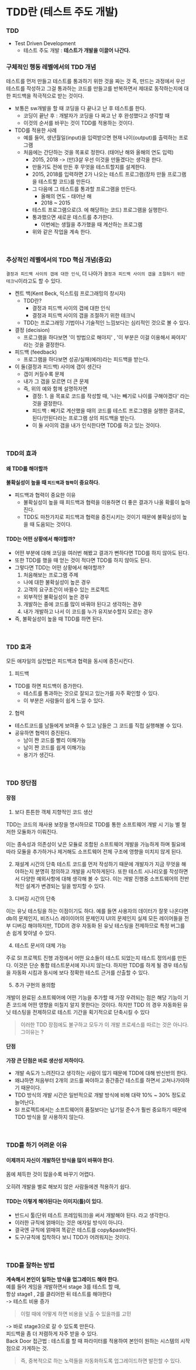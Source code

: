# TDD란 (테스트 주도 개발)

### TDD
- Test Driven Development
  - 테스트 주도 개발 : **테스트가 개발을 이끌어 나간다.**

### 구체적인 행동 레벨에서의 TDD 개념
테스트를 먼저 만들고 테스트를 통과하기 위한 것을 짜는 것 즉, 만드는 과정에서 우선 테스트를 작성하고 그걸 통과하는 코드를 만들고를 반복하면서 제대로 동작하는지에 대한 피드백을 적극적으로 받는 것이다.

- 보통은 sw개발을 할 때 코딩을 다 끝나고 난 후 테스트를 한다.
  - 코딩이 끝난 후 : 개발자가 코딩을 다 짜고 난 후 완성했다고 생각할 때
  - 이것의 순서를 바꾸는 것이 TDD를 적용하는 것이다.
- TDD를 적용한 사례
  - 예를 들어, 생년월일(input)을 입력받으면 현재 나이(output)를 출력하는 프로그램
  - 처음에는 간단하는 것을 목표로 정한다. (태어난 해와 올해의 연도 입력)
    - 2015, 2018 -> (만)3살 우선 이것을 만들겠다는 생각을 한다.
    - 만들기도 전에 만든 후 무엇을 테스트할지를 설계한다.
    - 2015, 2018를 입력하면 2가 나오는 테스트 프로그램(장차 만들 프로그램을 테스트할 코드)를 만든다.
    - 그 다음에 그 테스트를 통과할 프로그램을 만든다.
      - 올해의 연도 - 태어난 해
      - 2018 ~ 2015
    - 테스트 프로그램으로(3. 에 해당하는 코드) 프로그램을 실행한다.
    - 통과했으면 새로운 테스트를 추가한다.
      - 이번에는 생월을 추가했을 때 계산하는 프로그램
    - 위와 같은 작업을 계속 한다.


<br>

### 추상적인 레벨에서의 TDD 핵심 개념(중요)
`결정과 피드백 사이의 갭에 대한 인식`, 더 나아가 `결정과 피드백 사이의 갭을 조절하기 위한 테크닉`이라고도 할 수 있다.

- 켄트 백(Kent Beck, 익스트림 프로그래밍의 창시자)
  - TDD란?
    - 결정과 피드백 사이의 갭에 대한 인식
    - 결정과 피드백 사이의 갭을 조절하기 위한 테크닉
  - TDD는 프로그래밍 기법이나 기술적인 느낌보다는 심리적인 것으로 볼 수 있다.
- 결정 (decision)
  - 프로그램을 하다보면 '이 방법으로 해야지' , '이 부분은 이걸 이용해서 짜야지' 라는 것을 결정한다.
- 피드백 (feedback)
  - 프로그램을 하다보면 성공/실패(에러)라는 피드백을 받는다.
- 이 둘(결정과 피드백) 사이에 갭이 생긴다
  - 갭이 커질수록 문제
  - 내가 그 갭을 모르면 더 큰 문제
  - 즉, 위의 예와 함께 설명하자면
    - 결정: 1. 을 목표로 코드를 작성할 때, '나는 빼기로 나이를 구해야겠다' 라는 것을 결정한다.
    - 피드백 : 빼기로 계산했을 때의 코드를 테스트 프로그램을 실행한 결과로, 된다/안된다라는 프로그램 상의 피드백을 받는다.
    - 이 둘 사이의 갭을 내가 인식한다면 TDD를 하고 있는 것이다.

<br>

### TDD의 효과

#### 왜 TDD를 해야할까
**불확실성이 높을 때 `피드백`과 `협력`이 중요하다.**

- 피드백과 협력이 중요한 이유
  - 불확실성이 높을 때 피드백과 협력을 이용하면 더 좋은 결과가 나올 확률이 높아진다.
  - TDD도 마찬가지로 피드백과 협력을 증진시키는 것이기 때문에 불확실성이 높을 때 도움되는 것이다.

#### TDD는 어떤 상황에서 해야할까?
- 어떤 부분에 대해 코딩을 여러번 해봤고 결과가 뻔하다면 TDD를 하지 않아도 된다.
- 또한 TDD를 했을 때 얻는 것이 적다면 TDD를 하지 않아도 된다.
- 그렇다면 TDD는 어떤 상황에서 해야할까?
  1. 처음해보는 프로그램 주제
    - 나에 대한 불확실성이 높은 경우
  2. 고객의 요구조건이 바뀔수 있는 프로젝트
    - 외부적인 불확실성이 높은 경우
  3. 개발하는 중에 코드를 많이 바꿔야 된다고 생각하는 경우
  4. 내가 개발하고 나서 이 코드를 누가 유지보수할지 모르는 경우
- 즉, 불확실성이 높을 때 TDD를 하면 된다.

<br>

### TDD 효과
모든 애자일의 실천법은 피드백과 협력을 동시에 증진시킨다.

1. 피드백
  - TDD를 하면 피드백이 증가한다.
    - 테스트를 통과하는 것으로 잘되고 있는가를 자주 확인할 수 있다.
    - 이 부분은 사람들이 쉽게 느낄 수 있다.

2. 협력
  - 테스트코드를 남들에게 보여줄 수 있고 남들은 그 코드를 직접 실행해볼 수 있다.
  - 공유하면 협력이 증진된다.
    - 남이 짠 코드를 빨리 이해가능
    - 남이 짠 코드를 쉽게 이해가능
    - 용기가 생긴다.


<br>

### TDD 장단점

#### 장점

1. 보다 튼튼한 객체 지향적인 코드 생산

TDD는 코드의 재사용 보장을 명시하므로 TDD를 통한 소프트웨어 개발 시 기능 별 철저한 모듈화가 이뤄진다.  
  
이는 종속성과 의존성이 낮은 모듈로 조합된 소프트웨어 개발을 가능하게 하며 필요에 따라 모듈을 추가하거나 제거해도 소프트웨어 전체 구조에 영향을 미치지 않게 된다.

2. 재설계 시간의 단축
테스트 코드를 먼저 작성하기 때문에 개발자가 지금 무엇을 해야하는지 분명히 정의하고 개발을 시작하게된다. 또한 테스트 시나리오를 작성하면서 다양한 예외사항에 대해 생각해 볼 수 있다. 이는 개발 진행중 소프트웨어의 전반적인 설계가 변경되는 일을 방지할 수 있다.

3. 디버깅 시간의 단축

이는 유닛 테스팅을 하는 이점이기도 하다. 예를 들면 사용자의 데이터가 잘못 나온다면 db의 문제인지, 비즈니스 레이이어의 문제인지 UI의 문제인지 실제 모든 레이어들을 전부 디버깅 해야하지만, TDD의 경우 자동화 된 유닛 테스팅을 전제하므로 특정 버그를 손 쉽게 찾아낼 수 있다.

4. 테스트 문서의 대체 가능
   
주로 SI 프로젝트 진행 과정에서 어떤 요소들이 테스트 되었는지 테스트 정의서를 만든다. 이것은 단순 통합 테스트문서에 지나지 않는다. 하지만 TDD를 하게 될 경우 테스팅을 자동화 시킴과 동시에 보다 정확한 테스트 근거를 산출할 수 있다.

5. 추가 구현의 용의함

개발이 완료된 소프트웨어에 어떤 기능을 추가할 때 가장 우려되는 점은 해당 기능이 기존 코드에 어떤 영향을 미칠지 알지 못한다는 것이다. 하지만 TDD 의 경우 자동화된 유닛 테스팅을 전제하므로 테스트 기간을 획기적으로 단축시킬 수 있다

> 이러한 TDD 장점에도 불구하고 모두가 이 개발 프로세스를 따르는 것은 아니다. 그이유는 ?

#### 단점

**가장 큰 단점은 바로 생산성 저하이다.**  
- 개발 속도가 느려진다고 생각하는 사람이 많기 때문에 TDD에 대해 반신반의 한다.
- 왜냐하면 처음부터 2개의 코드를 짜야하고 중간중간 테스트를 하면서 고쳐나가야하기 때문이다.
- TDD 방식의 개발 시간은 일반적으로 개발 방식에 비해 대략 10% ~ 30% 정도로 늘어난다.
- SI 프로젝트에서는 소프트웨어의 품질보다는 납기일 준수가 훨씬 중요하기 때문에 TDD 방식을 잘 사용하지 않는다.

<br>

### TDD를 하기 어려운 이유

#### 이제까지 자신이 개발하던 방식을 많이 바꿔야 한다.

몸에 체득한 것이 많을수록 바꾸기 어렵다.  
  
오히려 개발을 별로 해보지 않은 사람들에겐 적용하기 쉽다.

#### TDD는 이렇게 해야된다는 이미지(틀)이 있다.
- 반드시 툴(단위 테스트 프레임워크)을 써서 개발해야 된다. 라고 생각한다.
- 이러한 규칙에 얽매이는 것은 애자일 방식이 아니다.
- 결국엔 규칙에 얽매여 똑같은 테스트를 copy&paste한다.
- 도구/규칙에 집착하다 보니 TDD가 어려워지는 것이다.

<br>

### TDD를 잘하는 방법

**계속해서 본인이 일하는 방식을 업그레이드 해야 한다.**  
예를 들어 게임을 개발하면서 stage 3를 테스트 할 때,  
항상 stage1 , 2를 클리어한 뒤 테스트를 해야한다  
-> 테스트 비용 증가

> 이럴 때에 어떻게 하면 비용을 낮출 수 있을까를 고민

-> 바로 stage3으로 갈 수 있도록 만든다.  
피드백을 좀 더 저렴하게 자주 받을 수 있다.  
Back Door 접근법 : 테스트를 할 때 파라미터를 적용하여 본인이 원하는 시스템의 시작점으로 가게하는 것.
> 즉, 중복적으로 하는 노력들을 자동화하도록 업그레이드하면 발전할 수 있다.
